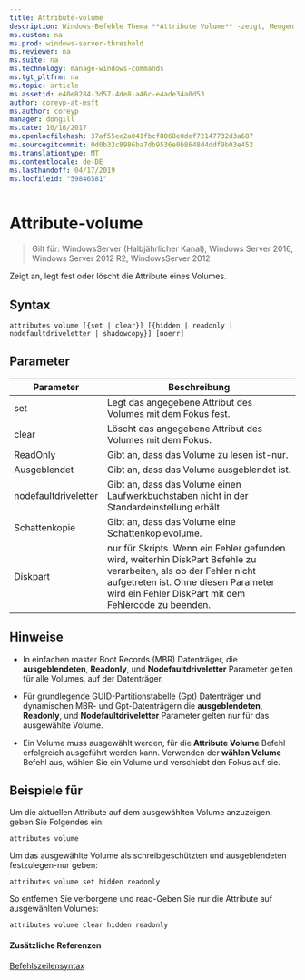 ```yaml
---
title: Attribute-volume
description: Windows-Befehle Thema **Attribute Volume** -zeigt, Mengen oder löscht die Attribute eines Volumes.
ms.custom: na
ms.prod: windows-server-threshold
ms.reviewer: na
ms.suite: na
ms.technology: manage-windows-commands
ms.tgt_pltfrm: na
ms.topic: article
ms.assetid: e40e8284-3d57-4de8-a46c-e4ade34a0d53
author: coreyp-at-msft
ms.author: coreyp
manager: dongill
ms.date: 10/16/2017
ms.openlocfilehash: 37af55ee2a041fbcf8068e0def72147732d3a687
ms.sourcegitcommit: 0d0b32c8986ba7db9536e0b8648d4ddf9b03e452
ms.translationtype: MT
ms.contentlocale: de-DE
ms.lasthandoff: 04/17/2019
ms.locfileid: "59846581"
---
```

# <a name="attributes-volume"></a>Attribute-volume

>Gilt für: WindowsServer (Halbjährlicher Kanal), Windows Server 2016, Windows Server 2012 R2, WindowsServer 2012

Zeigt an, legt fest oder löscht die Attribute eines Volumes.  
  
  
  
## <a name="syntax"></a>Syntax  
  
```  
attributes volume [{set | clear}] [{hidden | readonly | nodefaultdriveletter | shadowcopy}] [noerr]  
```  
  
## <a name="parameters"></a>Parameter  
  
|Parameter|Beschreibung|  
|-------|--------|  
|set|Legt das angegebene Attribut des Volumes mit dem Fokus fest.|  
|clear|Löscht das angegebene Attribut des Volumes mit dem Fokus.|  
|ReadOnly|Gibt an, dass das Volume zu lesen ist\-nur.|  
|Ausgeblendet|Gibt an, dass das Volume ausgeblendet ist.|  
|nodefaultdriveletter|Gibt an, dass das Volume einen Laufwerkbuchstaben nicht in der Standardeinstellung erhält.|  
|Schattenkopie|Gibt an, dass das Volume eine Schattenkopievolume.|  
|Diskpart|nur für Skripts. Wenn ein Fehler gefunden wird, weiterhin DiskPart Befehle zu verarbeiten, als ob der Fehler nicht aufgetreten ist. Ohne diesen Parameter wird ein Fehler DiskPart mit dem Fehlercode zu beenden.|  
  
## <a name="remarks"></a>Hinweise  
  
-   In einfachen master Boot Records \(MBR\) Datenträger, die **ausgeblendeten**, **Readonly**, und **Nodefaultdriveletter** Parameter gelten für alle Volumes, auf der Datenträger.  
  
-   Für grundlegende GUID-Partitionstabelle \(Gpt\) Datenträger und dynamischen MBR- und Gpt-Datenträgern die **ausgeblendeten**, **Readonly**, und **Nodefaultdriveletter** Parameter gelten nur für das ausgewählte Volume.  
  
-   Ein Volume muss ausgewählt werden, für die **Attribute Volume** Befehl erfolgreich ausgeführt werden kann. Verwenden der **wählen Volume** Befehl aus, wählen Sie ein Volume und verschiebt den Fokus auf sie.  
  
## <a name="BKMK_examples"></a>Beispiele für  
Um die aktuellen Attribute auf dem ausgewählten Volume anzuzeigen, geben Sie Folgendes ein:  
  
```  
attributes volume  
```  
  
Um das ausgewählte Volume als schreibgeschützten und ausgeblendeten festzulegen\-nur geben:  
  
```  
attributes volume set hidden readonly  
```  
  
So entfernen Sie verborgene und read\-Geben Sie nur die Attribute auf ausgewählten Volumes:  
  
```  
attributes volume clear hidden readonly  
```  
  
#### <a name="additional-references"></a>Zusätzliche Referenzen  
[Befehlszeilensyntax](command-line-syntax-key.md)  
  

  

